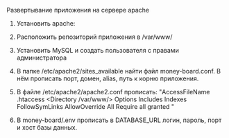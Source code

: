Развертывание приложения на сервере apache
1) Установить apache:

2) Расположить репозиторий приложения в /var/www/

3) Установить MySQL и создать пользователя с правами администратора

4) В папке /etc/apache2/sites_available найти файл money-board.conf. В нём прописать порт, домен, alias, путь к корню приложения.

5) В файле /etc/apache2/apache2.conf прописать: 
"AccessFileName .htaccess
<Directory /var/www/>
        Options Includes Indexes FollowSymLinks
        AllowOverride All
        Require all granted
</Directory>"

6) В money-board/.env прописать в DATABASE_URL логин, пароль, порт и хост базы данных.
